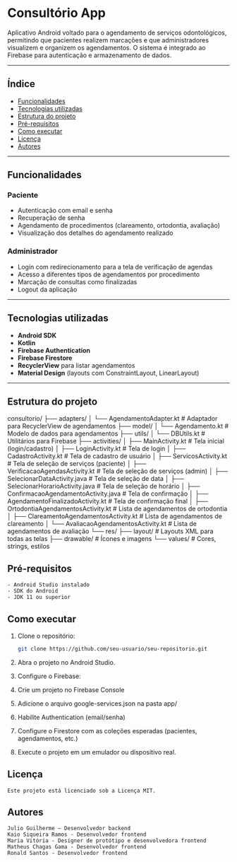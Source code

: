 # Consultório App

Aplicativo Android voltado para o agendamento de serviços odontológicos, permitindo que pacientes realizem marcações e que administradores visualizem e organizem os agendamentos. O sistema é integrado ao Firebase para autenticação e armazenamento de dados.

---

## Índice

- [Funcionalidades](#funcionalidades)
- [Tecnologias utilizadas](#tecnologias-utilizadas)
- [Estrutura do projeto](#estrutura-do-projeto)
- [Pré-requisitos](#pre-requisitos)
- [Como executar](#como-executar)
- [Licença](#licença)
- [Autores](#autores)

---

## Funcionalidades

### Paciente
- Autenticação com email e senha
- Recuperação de senha
- Agendamento de procedimentos (clareamento, ortodontia, avaliação)
- Visualização dos detalhes do agendamento realizado

### Administrador
- Login com redirecionamento para a tela de verificação de agendas
- Acesso a diferentes tipos de agendamentos por procedimento
- Marcação de consultas como finalizadas
- Logout da aplicação

---

## Tecnologias utilizadas

- **Android SDK**
- **Kotlin**
- **Firebase Authentication**
- **Firebase Firestore**
- **RecyclerView** para listar agendamentos
- **Material Design** (layouts com ConstraintLayout, LinearLayout)

---

## Estrutura do projeto

consultorio/
├── adapters/
│   └── AgendamentoAdapter.kt      # Adaptador para RecyclerView de agendamentos
├── model/
│   └── Agendamento.kt            # Modelo de dados para agendamentos
├── utils/
│   └── DBUtils.kt                # Utilitários para Firebase
├── activities/
│   ├── MainActivity.kt           # Tela inicial (login/cadastro)
│   ├── LoginActivity.kt          # Tela de login
│   ├── CadastroActivity.kt       # Tela de cadastro de usuário
│   ├── ServicosActivity.kt       # Tela de seleção de serviços (paciente)
│   ├── VerificacaoAgendasActivity.kt # Tela de seleção de serviços (admin)
│   ├── SelecionarDataActivity.java # Tela de seleção de data
│   ├── SelecionarHorarioActivity.java # Tela de seleção de horário
│   ├── ConfirmacaoAgendamentoActivity.java # Tela de confirmação
│   ├── AgendamentoFinalizadoActivity.kt # Tela de confirmação final
│   ├── OrtodontiaAgendamentosActivity.kt # Lista de agendamentos de ortodontia
│   ├── ClareamentoAgendamentosActivity.kt # Lista de agendamentos de clareamento
│   └── AvaliacaoAgendamentosActivity.kt # Lista de agendamentos de avaliação
└── res/
├── layout/                   # Layouts XML para todas as telas
├── drawable/                 # Ícones e imagens
└── values/                   # Cores, strings, estilos

## Pré-requisitos
    - Android Studio instalado
    - SDK do Android
    - JDK 11 ou superior

## Como executar

1. Clone o repositório:
   ```bash
   git clone https://github.com/seu-usuario/seu-repositorio.git
   
2. Abra o projeto no Android Studio.

3. Configure o Firebase:

4. Crie um projeto no Firebase Console

5. Adicione o arquivo google-services.json na pasta app/

6. Habilite Authentication (email/senha)

7. Configure o Firestore com as coleções esperadas (pacientes, agendamentos, etc.)

8. Execute o projeto em um emulador ou dispositivo real.

## Licença
    Este projeto está licenciado sob a Licença MIT.

## Autores
    Julio Guilherme – Desenvolvedor backend
    Kaio Siqueira Ramos - Desenvolvedor frontend
    Maria Vitória - Designer de protótipo e desenvolvedora frontend
    Matheus Chagas Gama - Desenvolvedor frontend
    Ronald Santos - Desenvolvedor frontend
